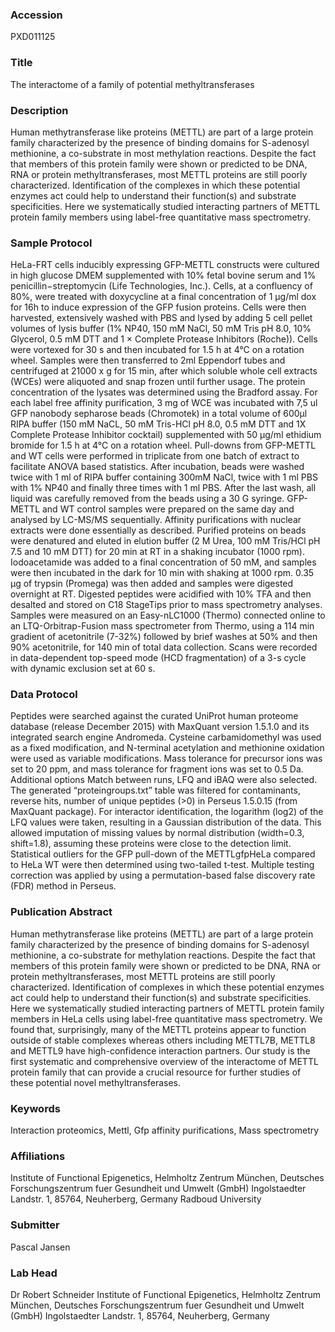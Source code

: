 ### Accession
PXD011125

### Title
The interactome of a family of potential methyltransferases

### Description
Human methytransferase like proteins (METTL) are part of a large protein family characterized by the presence of binding domains for S-adenosyl methionine, a co-substrate in most methylation reactions. Despite the fact that members of this protein family were shown or predicted to be DNA, RNA or protein methyltransferases, most METTL proteins are still poorly characterized. Identification of the complexes in which these potential enzymes act could help to understand their function(s) and substrate specificities. Here we systematically studied interacting partners of METTL protein family members using label-free quantitative mass spectrometry.

### Sample Protocol
HeLa-FRT cells inducibly expressing GFP-METTL constructs were cultured in high glucose DMEM supplemented with 10% fetal bovine serum and 1% penicillin−streptomycin (Life Technologies, Inc.).  Cells, at a confluency of 80%, were treated with doxycycline at a final concentration of 1 μg/ml dox for 16h to induce expression of the GFP fusion proteins.  Cells were then harvested, extensively washed with PBS and lysed by adding 5 cell pellet volumes of lysis buffer (1% NP40, 150 mM NaCl, 50 mM Tris pH 8.0, 10% Glycerol, 0.5 mM DTT and 1 × Complete Protease Inhibitors (Roche)). Cells were vortexed for 30 s and then incubated for 1.5 h at 4°C on a rotation wheel. Samples were then transferred to 2ml Eppendorf tubes and centrifuged at 21000 x g   for 15 min, after which soluble whole cell extracts (WCEs) were aliquoted and snap frozen until further usage. The protein concentration of the lysates was determined using the Bradford assay. For each label free affinity purification, 3 mg of WCE was incubated with 7,5 ul GFP nanobody sepharose beads (Chromotek) in a total volume of 600μl RIPA buffer (150 mM NaCL, 50 mM Tris-HCl pH 8.0, 0.5 mM DTT and 1X Complete Protease Inhibitor cocktail) supplemented with 50 μg/ml ethidium bromide for 1.5 h at 4°C on a rotation wheel. Pull-downs from GFP-METTL and WT cells were performed in triplicate from one batch of extract to facilitate ANOVA based statistics. After incubation, beads were washed twice with 1 ml of RIPA buffer containing 300mM NaCl, twice with 1 ml PBS with 1% NP40 and finally three times with 1 ml PBS. After the last wash, all liquid was carefully removed from the beads using a 30 G syringe. GFP-METTL and WT control samples were prepared on the same day and analysed by LC-MS/MS sequentially. Affinity purifications with nuclear extracts were done essentially as described. Purified proteins on beads were denatured and eluted in elution buffer (2 M Urea, 100 mM Tris/HCl pH 7.5 and 10 mM DTT) for 20 min at RT in a shaking incubator (1000 rpm). Iodoacetamide was added to a final concentration of 50 mM, and samples were then incubated in the dark for 10 min with shaking at 1000 rpm. 0.35 μg of trypsin (Promega) was then added and samples were digested overnight at RT. Digested peptides were acidified with 10% TFA and then desalted and stored on C18 StageTips prior to mass spectrometry analyses. Samples were measured on an Easy-nLC1000 (Thermo) connected online to an LTQ-Orbitrap-Fusion mass spectrometer from Thermo, using a 114 min gradient of acetonitrile (7-32%) followed by brief washes at 50% and then 90% acetonitrile, for 140 min of total data collection.  Scans were recorded in data-dependent top-speed mode (HCD fragmentation) of a 3-s cycle with dynamic exclusion set at 60 s.

### Data Protocol
Peptides were searched against the curated UniProt human proteome database (release December 2015) with MaxQuant version 1.5.1.0 and its integrated search engine Andromeda. Cysteine carbamidomethyl was used as a fixed modification, and N-terminal acetylation and methionine oxidation were used as variable modifications. Mass tolerance for precursor ions was set to 20 ppm, and mass tolerance for fragment ions was set to 0.5 Da. Additional options Match between runs, LFQ and iBAQ were also selected. The generated “proteingroups.txt” table was filtered for contaminants, reverse hits, number of unique peptides (>0) in Perseus 1.5.0.15 (from MaxQuant package). For interactor identification, the logarithm (log2) of the LFQ values were taken, resulting in a Gaussian distribution of the data. This allowed imputation of missing values by normal distribution (width=0.3, shift=1.8), assuming these proteins were close to the detection limit. Statistical outliers for the GFP pull-down of the METTLgfpHeLa compared to HeLa WT were then determined using two-tailed t-test. Multiple testing correction was applied by using a permutation-based false discovery rate (FDR) method in Perseus.

### Publication Abstract
Human methytransferase like proteins (METTL) are part of a large protein family characterized by the presence of binding domains for S-adenosyl methionine, a co-substrate for methylation reactions. Despite the fact that members of this protein family were shown or predicted to be DNA, RNA or protein methyltransferases, most METTL proteins are still poorly characterized. Identification of complexes in which these potential enzymes act could help to understand their function(s) and substrate specificities. Here we systematically studied interacting partners of METTL protein family members in HeLa cells using label-free quantitative mass spectrometry. We found that, surprisingly, many of the METTL proteins appear to function outside of stable complexes whereas others including METTL7B, METTL8 and METTL9 have high-confidence interaction partners. Our study is the first systematic and comprehensive overview of the interactome of METTL protein family that can provide a crucial resource for further studies of these potential novel methyltransferases.

### Keywords
Interaction proteomics, Mettl, Gfp affinity purifications, Mass spectrometry

### Affiliations
Institute of Functional Epigenetics, Helmholtz Zentrum München, Deutsches Forschungszentrum fuer Gesundheit und Umwelt (GmbH) Ingolstaedter Landstr. 1, 85764, Neuherberg, Germany
Radboud University

### Submitter
Pascal Jansen

### Lab Head
Dr Robert Schneider
Institute of Functional Epigenetics, Helmholtz Zentrum München, Deutsches Forschungszentrum fuer Gesundheit und Umwelt (GmbH) Ingolstaedter Landstr. 1, 85764, Neuherberg, Germany



